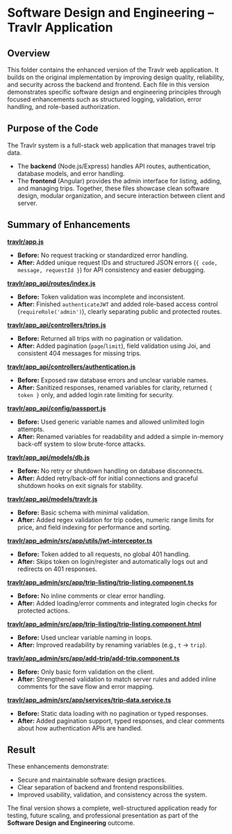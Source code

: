 # **Software Design and Engineering – Travlr Application** 

## **Overview** 
This folder contains the enhanced version of the Travlr web application. It builds on the original implementation by improving design quality, reliability, and security across the backend and frontend. Each file in this version demonstrates specific software design and engineering principles through focused enhancements such as structured logging, validation, error handling, and role-based authorization.


## **Purpose of the Code** 
The Travlr system is a full-stack web application that manages travel trip data. 
- The **backend** (Node.js/Express) handles API routes, authentication, database models, and error handling.
- The **frontend** (Angular) provides the admin interface for listing, adding, and managing trips. Together, these files showcase clean software design, modular organization, and secure interaction between client and server.

## **Summary of Enhancements** 

[**travlr/app.js**](./app.js)
- **Before:** No request tracking or standardized error handling.
- **After:** Added unique request IDs and structured JSON errors (`{ code, message, requestId }`) for API consistency and easier debugging.

[**travlr/app_api/routes/index.js**](./index.js)
- **Before:** Token validation was incomplete and inconsistent.
- **After:** Finished `authenticateJWT` and added role-based access control (`requireRole('admin')`), clearly separating public and protected routes.

[**travlr/app_api/controllers/trips.js**](./trips.js) 
- **Before:** Returned all trips with no pagination or validation.
- **After:** Added pagination (`page`/`limit`), field validation using Joi, and consistent 404 messages for missing trips.

[**travlr/app_api/controllers/authentication.js**](./authentication.js)
- **Before:** Exposed raw database errors and unclear variable names.
- **After:** Sanitized responses, renamed variables for clarity, returned `{ token }` only, and added login rate limiting for security.

[**travlr/app_api/config/passport.js**](./passport.js)
- **Before:** Used generic variable names and allowed unlimited login attempts.
- **After:** Renamed variables for readability and added a simple in-memory back-off system to slow brute-force attacks.

[**travlr/app_api/models/db.js**](./db.js)
- **Before:** No retry or shutdown handling on database disconnects.
- **After:** Added retry/back-off for initial connections and graceful shutdown hooks on exit signals for stability.

[**travlr/app_api/models/travlr.js**](./travlr.js)
- **Before:** Basic schema with minimal validation.
- **After:** Added regex validation for trip codes, numeric range limits for price, and field indexing for performance and sorting.

[**travlr/app_admin/src/app/utils/jwt-interceptor.ts**](./jwt-interceptor.ts)
- **Before:** Token added to all requests, no global 401 handling.
- **After:** Skips token on login/register and automatically logs out and redirects on 401 responses.

[**travlr/app_admin/src/app/trip-listing/trip-listing.component.ts**](./trip-listing.component.ts)
- **Before:** No inline comments or clear error handling.
- **After:** Added loading/error comments and integrated login checks for protected actions.

[**travlr/app_admin/src/app/trip-listing/trip-listing.component.html**](./trip-listing.component.html)
- **Before:** Used unclear variable naming in loops.
- **After:** Improved readability by renaming variables (e.g., `t` → `trip`).

[**travlr/app_admin/src/app/add-trip/add-trip.component.ts**](./add-trip.component.ts)
- **Before:** Only basic form validation on the client.
- **After:** Strengthened validation to match server rules and added inline comments for the save flow and error mapping.

[**travlr/app_admin/src/app/services/trip-data.service.ts**](./trip-data.service.ts)
- **Before:** Static data loading with no pagination or typed responses.
- **After:** Added pagination support, typed responses, and clear comments about how authentication APIs are handled.

## **Result** 
These enhancements demonstrate: 
- Secure and maintainable software design practices.
- Clear separation of backend and frontend responsibilities.
- Improved usability, validation, and consistency across the system.

The final version shows a complete, well-structured application ready for testing, future scaling, and professional presentation as part of the **Software Design and Engineering** outcome.

